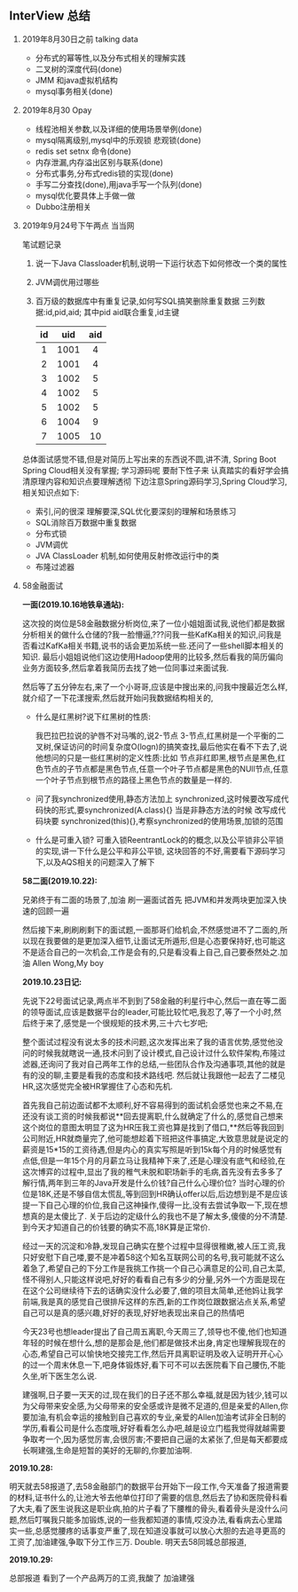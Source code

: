 ## InterView 总结

1. 2019年8月30日之前 talking data

   - 分布式的幂等性,以及分布式相关的理解实践
   - 二叉树的深度代码(done)
   - JMM 和java虚拟机结构
   - mysql事务相关(done)
   
2. 2019年8月30 Opay

   - 线程池相关参数,以及详细的使用场景举例(done)
   - mysql隔离级别,mysql中的乐观锁 悲观锁(done)
   - redis set setnx 命令(done)
   - 内存泄漏,内存溢出区别与联系(done)
   - 分布式事务,分布式redis锁的实现(done)
   - 手写二分查找(done),用java手写一个队列(done)
   - mysql优化要具体上手做一做
   - Dubbo注册相关


3. 2019年9月24号下午两点 当当网

   笔试题记录
   
   1. 说一下Java Classloader机制,说明一下运行状态下如何修改一个类的属性
   2. JVM调优用过哪些
   3. 百万级的数据库中有重复记录,如何写SQL搞笑删除重复数据 三列数据:id,pid,aid; 其中pid aid联合重复,id主键

		|id|uid|aid| 
		|:-----:|:----:|:----:|
		|1|1001|4|
		|2|1001|4|
		|3|1002|5|
		|4|1002|5|
		|5|1002|5|
		|6|1004|9|
		|7|1005|10|
  
   总体面试感觉不错,但是对简历上写出来的东西说不圆,讲不清, 
   Spring Boot Spring Cloud相关没有掌握;
   学习源码呢 要耐下性子来 认真踏实的看好学会搞清原理内容和知识点要理解透彻
   下边注意Spring源码学习,Spring Cloud学习,相关知识点如下:
   
   - 索引,问的很深 理解要深,SQL优化要深刻的理解和场景练习
   - SQL消除百万数据中重复数据
   - 分布式锁
   - JVM调优
   - JVA ClassLoader 机制,如何使用反射修改运行中的类
   - 布隆过滤器

3. 58金融面试
   
   **一面(2019.10.16地铁阜通站):**
   
   这次投的岗位是58金融数据分析岗位,来了一位小姐姐面试我,说他们都是数据分析相关的做什么仓储的?我一脸懵逼,???问我一些KafKa相关的知识,问我是否看过KafKa相关书籍,说书的话会更加系统一些.还问了一些shell脚本相关的知识. 最后小姐姐说他们这边使用Hadoop使用的比较多,然后看我的简历偏向业务方面较多,然后拿着我简历去找了她一位同事过来面试我.
   
   然后等了五分钟左右,来了一个小哥哥,应该是中搜出来的,问我中搜最近怎么样,就介绍了一下花漾搜索,然后就开始问我数据结构相关的,
   
   - 什么是红黑树?说下红黑树的性质: 
     
     我巴拉巴拉说的驴唇不对马嘴的,说2-节点 3-节点,红黑树是一个平衡的二叉树,保证访问的时间复杂度O(logn)的搞笑查找,最后他实在看不下去了,说他想问的只是一些红黑树的定义性质:比如 节点非红即黑,根节点是黑色,红色节点的子节点都是黑色节点,任意一个叶子节点都是黑色的NUll节点,任意一个叶子节点到根节点的路径上黑色节点的数量是一样的.
     
   - 问了我synchronized使用,静态方法加上 synchronized,这时候要改写成代码快的形式,要synchronized(A.class){}  当是非静态方法的时候 改写成代码块要 synchronized(this){},考察synchronized的使用场景,加锁的范围
   - 什么是可重入锁? 可重入锁ReentrantLock的的概念,以及公平锁非公平锁的实现,讲一下什么是公平和非公平锁, 这块回答的不好,需要看下源码学习下,以及AQS相关的问题深入了解下
   
   
   
   **58二面(2019.10.22):**
   
   兄弟终于有二面的场景了,加油  刷一遍面试首先 把JVM和并发两块更加深入快速的回顾一遍
   
   然后接下来,刷刷刷剩下的面试题,一面那哥们给机会,不然感觉进不了二面的,所以现在我要做的是更加深入细节,让面试无所遁形,但是心态要保持好,也可能这不是适合自己的一次机会,工作是会有的,只是看没看上自己,自己要泰然处之.加油 Allen Wong,My boy
   
   **2019.10.23日记:**
   
   先说下22号面试记录,两点半不到到了58金融的利星行中心,然后一直在等二面的领导面试,应该是数据平台的leader,可能比较忙吧,我忍了,等了一个小时,然后终于来了,感觉是一个很规矩的技术男,三十六七岁吧;
   
   整个面试过程没有说太多的技术问题,这次发挥出来了我的语言优势,感觉他没问的时候我就瞎说一通,技术问到了设计模式,自己设计过什么软件架构,布隆过滤器,还询问了我对自己两年工作的总结,一些团队合作及沟通事项,其他的就是有的没的聊,主要是看我的态度和技术路线吧.  然后就让我跟他一起去了二楼见HR,这次感觉完全被HR掌握住了心态和先机.
   
   首先我自己前边面试都不太顺利,好不容易得到的面试机会感觉也来之不易,在还没有谈工资的时候我都说**回去提离职,什么就确定了什么的,感觉自己想来这个岗位的意图太明显了这为HR压我工资也算是找到了借口,**然后等我回到公司附近,HR就商量完了,他可能想趁着下班把这件事搞定,大致意思就是说定的薪资是15*15的工资待遇,但是内心的真实写照是听到15k每个月的时候感觉有点低,但是一年15个月的月薪立马让我精神下来了,还是心理没有底气和经验,在这次博弈的过程中,显出了我的稚气未脱和职场新手的毛病,首先没有去多多了解行情,两年到三年的Java开发是什么价钱?自己什么心理价位?  当时心理的价位是18K,还是不够自信太慌乱,等到回到HR确认offer以后,后边想到是不是应该提一下自己心理的价位,我自己这神操作,傻得一比,没有去尝试争取一下,现在想想真的是太傻比了.  关于后边的定级什么的我也不是了解太多,傻傻的分不清楚.  到今天才知道自己的价钱要的确实不高,18K算是正常价.
   
   经过一天的沉淀和冷静,发现自己确实在整个过程中显得很稚嫩,被人压工资,我只好安慰下自己喽,要不是冲着58这个知名互联网公司的名号,我可能就不这么着急了,希望自己的下分工作是我挑工作挑一个自己心满意足的公司,自己太菜,怪不得别人,只能这样说吧,好好的看看自己有多少的分量,另外一个方面是现在在这个公司继续待下去的话确实没什么必要了,做的项目太简单,还他妈让我学前端,我是真的感觉自己很排斥这样的东西,新的工作岗位跟数据沾点关系,希望自己可以是真的感兴趣,好好的表现,好好地表现出来自己的热情吧
   
   今天23号也想leader提出了自己周五离职,今天周三了,领导也不傻,他们也知道年轻的时候在想什么,想的是那会是,他们都是做技术出身,肯定也理解我现在的心态,希望自己可以愉快地交接完工作,然后开具离职证明及收入证明开开心心的过一个周末休息一下,吧身体锻炼好,看下可不可以去医院看下自己腰伤,不能久坐,听下医生怎么说.
   
   建强啊,日子要一天天的过,现在我们的日子还不那么幸福,就是因为钱少,钱可以为父母带来安全感,为父母带来的安全感或许是微不足道的,但是亲爱的Allen,你要加油,有机会幸运的接触到自己喜欢的专业,亲爱的Allen加油考试非全日制的学历,看看公司是什么态度哦,好好看看怎么办吧,越是设立门槛我觉得就越需要争取考一个,因为感觉厉害,会很厉害;不要把自己逼的太紧张了,但是每天都要成长啊建强,生命是短暂的美好的无聊的,你要加油啊.

  **2019.10.28:**
  
  明天就去58报道了,去58金融部门的数据平台开始下一段工作,今天准备了报道需要的材料,证书什么的,让池大爷去他单位打印了需要的信息,然后去了协和医院骨科看了大夫,看了医生说我这是职业病,拍的片子看了下腰椎的骨头,看着骨头是没什么问题,然后叮嘱我只能多加锻炼,说的一些我都知道的事情,哎没办法,看看病去心里踏实一些,总感觉腰疼的话事变严重了,现在知道没事就可以放心大胆的去追寻更高的工资了,加油建强,争取下分工作三万. Double.
  明天去58同城总部报道,
  
   **2019.10.29:**
   
   总部报道 看到了一个产品两万的工资,我酸了  加油建强